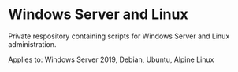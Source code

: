 # Windows Server and Linux
Private respository containing scripts for Windows Server and Linux administration.

Applies to: Windows Server 2019, Debian, Ubuntu, Alpine Linux

